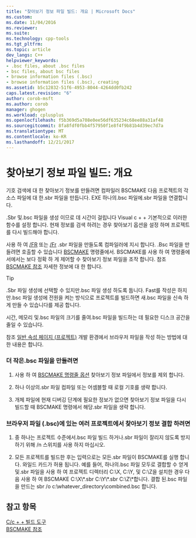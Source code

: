 ```yaml
---
title: "찾아보기 정보 파일 빌드: 개요 | Microsoft Docs"
ms.custom: 
ms.date: 11/04/2016
ms.reviewer: 
ms.suite: 
ms.technology: cpp-tools
ms.tgt_pltfrm: 
ms.topic: article
dev_langs: C++
helpviewer_keywords:
- .bsc files, about .bsc files
- bsc files, about bsc files
- browse information files (.bsc)
- browse information files (.bsc), creating
ms.assetid: b5c12832-51f6-4953-8044-4264dd0fb242
caps.latest.revision: "6"
author: corob-msft
ms.author: corob
manager: ghogen
ms.workload: cplusplus
ms.openlocfilehash: f5b369d5a708e0ee56df635234c68ee88a31af48
ms.sourcegitcommit: 8fa8fdf0fbb4f57950f1e8f4f9b81b4d39ec7d7a
ms.translationtype: MT
ms.contentlocale: ko-KR
ms.lasthandoff: 12/21/2017
---
```

# <a name="building-browse-information-files-overview"></a>찾아보기 정보 파일 빌드: 개요
기호 검색에 대 한 찾아보기 정보를 만들려면 컴파일러 BSCMAKE 다음 프로젝트의 각 소스 파일에 대 한.sbr 파일을 만듭니다. EXE 하나의.bsc 파일에.sbr 파일을 연결합니다.  
  
 .Sbr 및.bsc 파일을 생성 이므로 데 시간이 걸립니다 Visual c + + 기본적으로 이러한 함수를 설정 합니다. 현재 정보를 검색 하려는 경우 찾아보기 옵션을 설정 하며 프로젝트를 다시 빌드해야 합니다.  
  
 사용 하 여 [/FR](../../build/reference/fr-fr-create-dot-sbr-file.md) 또는 [/Fr](../../build/reference/fr-fr-create-dot-sbr-file.md) .sbr 파일을 만들도록 컴파일러에 지시 합니다. .Bsc 파일을 만들려면 호출할 수 있습니다 [BSCMAKE](../../build/reference/bscmake-command-line.md) 명령줄에서. BSCMAKE를 사용 하 여 명령줄에서에서는 보다 정확 하 게 제어할 수 찾아보기 정보 파일을 조작 합니다. 참조 [BSCMAKE 참조](../../build/reference/bscmake-reference.md) 자세한 정보에 대 한 합니다.  
  
> [!TIP]
>  .Sbr 파일 생성에 선택할 수 있지만.bsc 파일 생성 하도록 둡니다. Fast를 작성은 하지만.bsc 파일 생성에 전원을 켜는 방식으로 프로젝트를 빌드하면 새.bsc 파일을 신속 하 게 만들 수 있습니다를 제공 합니다.  
  
 시간, 메모리 및.bsc 파일의 크기를 줄여.bsc 파일을 빌드하는 데 필요한 디스크 공간을 줄일 수 있습니다.  
  
 참조 [일반 속성 페이지 (프로젝트)](../../ide/general-property-page-project.md) 개발 환경에서 브라우저 파일을 작성 하는 방법에 대 한 내용은 합니다.  
  
### <a name="to-create-a-smaller-bsc-file"></a>더 작은.bsc 파일을 만들려면  
  
1.  사용 하 여 [BSCMAKE 명령줄 옵션](../../build/reference/bscmake-options.md) 찾아보기 정보 파일에서 정보를 제외 합니다.  
  
2.  하나 이상의.sbr 파일 컴파일 또는 어셈블할 때 로컬 기호를 생략 합니다.  
  
3.  개체 파일에 현재 디버깅 단계에 필요한 정보가 없으면 찾아보기 정보 파일을 다시 빌드할 때 BSCMAKE 명령에서 해당.sbr 파일을 생략 합니다.  
  
### <a name="to-combine-the-browse-information-from-several-projects-into-one-browser-file-bsc"></a>브라우저 파일 (.bsc)에 있는 여러 프로젝트에서 찾아보기 정보 결합 하려면  
  
1.  중 하나는 프로젝트 수준에서.bsc 파일 빌드 하거나.sbr 파일이 잘리지 않도록 방지 하기 위해 /n 스위치를 사용 하지 마십시오.  
  
2.  모든 프로젝트를 빌드한 후는 입력으로는 모든.sbr 파일이 BSCMAKE를 실행 합니다. 와일드 카드가 허용 됩니다. 예를 들어, 하나의.bsc 파일 모두로 결합할 수 얻게 및.sbr 파일을 사용 하 여 프로젝트 디렉터리 C:\X, C:\Y, 및 C:\Z을 설치한 경우 다음 사용 하 여 BSCMAKE C:\X\\*.sbr C:\Y\\\*.sbr C:\Z\\\*합니다. 결합 된.bsc 파일을 만드는 sbr /o c:\whatever_directory\combined.bsc 합니다.  
  
## <a name="see-also"></a>참고 항목  
 [C/c + + 빌드 도구](../../build/reference/c-cpp-build-tools.md)   
 [BSCMAKE 참조](../../build/reference/bscmake-reference.md)